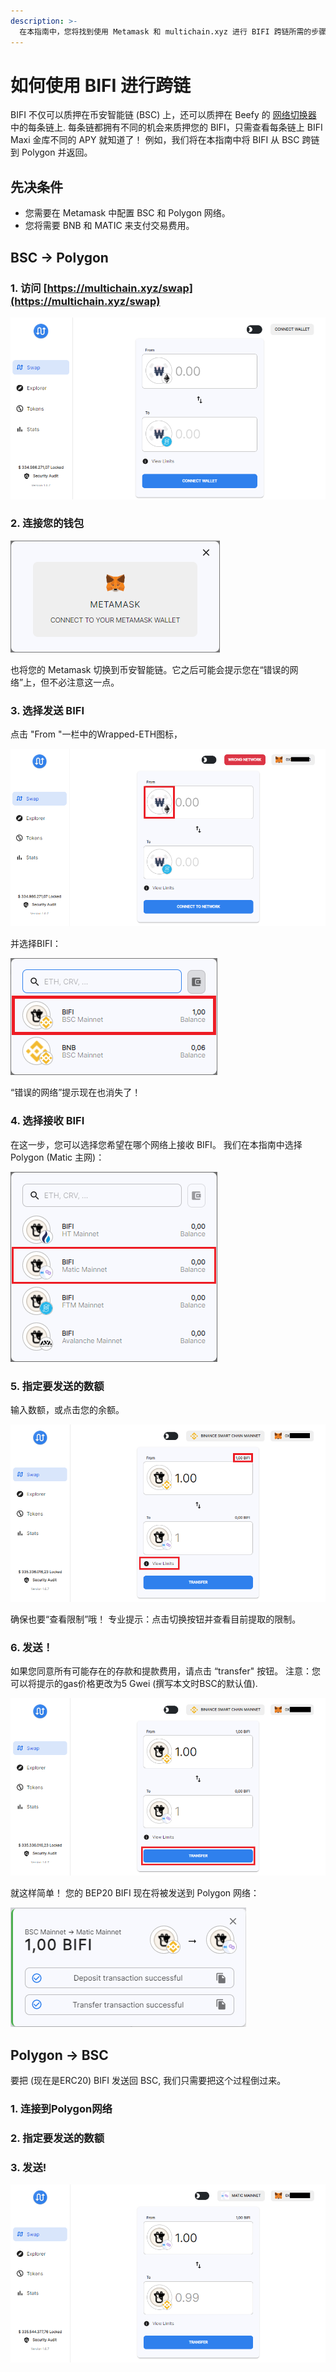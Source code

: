```yaml
---
description: >-
  在本指南中，您将找到使用 Metamask 和 multichain.xyz 进行 BIFI 跨链所需的步骤。
---
```


# 如何使用 BIFI 进行跨链

BIFI 不仅可以质押在币安智能链 \(BSC\) 上，还可以质押在 Beefy 的 [网络切换器](how-to-add-and-switch-networks-on-beefy-finance.md) 中的每条链上. 每条链都拥有不同的机会来质押您的 BIFI，只需查看每条链上 BIFI Maxi 金库不同的 APY 就知道了！ 例如，我们将在本指南中将 BIFI 从 BSC 跨链到 Polygon 并返回。

## 先决条件

* 您需要在 Metamask 中配置 BSC 和 Polygon 网络。
* 您将需要 BNB 和 MATIC 来支付交易费用。

## BSC -&gt; Polygon

### 1. 访问 [https://multichain.xyz/swap](https://multichain.xyz/swap)

![](../../.gitbook/assets/bridge-multichain-homepage.png)

### 2. 连接您的钱包

![](../../.gitbook/assets/bridge-connect-metamask.png)

也将您的 Metamask 切换到币安智能链。它之后可能会提示您在“错误的网络”上，但不必注意这一点。

### 3. 选择发送 BIFI 

点击 "From "一栏中的Wrapped-ETH图标，

![](../../.gitbook/assets/bridge-click-weth.png)

并选择BIFI：

![](../../.gitbook/assets/bridge-select-bifi.png)

“错误的网络”提示现在也消失了！

### 4. 选择接收 BIFI

在这一步，您可以选择您希望在哪个网络上接收 BIFI。 我们在本指南中选择 Polygon \(Matic 主网\)：

![](../../.gitbook/assets/bridge-select-bifi-receive.png)

### 5. 指定要发送的数额

输入数额，或点击您的余额。

![](../../.gitbook/assets/bridge-specify-amount.png)

确保也要“查看限制”哦！ 专业提示：点击切换按钮并查看目前提取的限制。

### 6. 发送！

如果您同意所有可能存在的存款和提款费用，请点击 “transfer" 按钮。 注意：您可以将提示的gas价格更改为5 Gwei \(撰写本文时BSC的默认值\).

![](../../.gitbook/assets/bridge-transfer.png)

就这样简单！ 您的 BEP20 BIFI 现在将被发送到 Polygon 网络：

![](../../.gitbook/assets/bridge-deposit-transfer-transaction.png)

## Polygon -&gt; BSC

要把 \(现在是ERC20\) BIFI 发送回 BSC, 我们只需要把这个过程倒过来。

### 1. 连接到Polygon网络

### 2. 指定要发送的数额

### 3. 发送!

![](../../.gitbook/assets/bridge-back.png)

